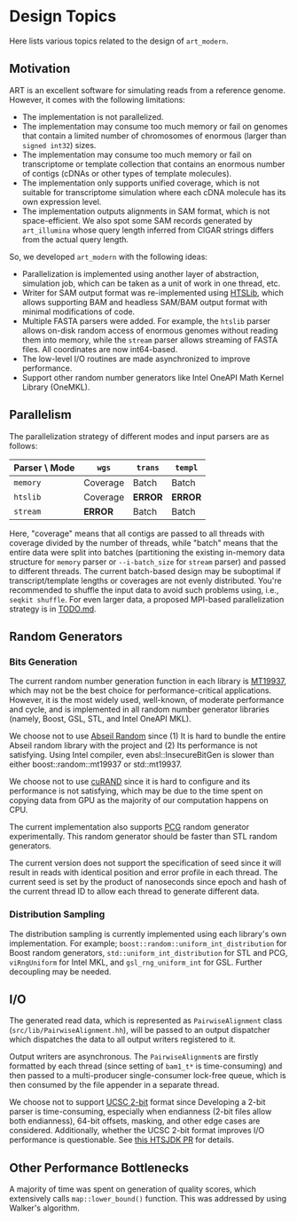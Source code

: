 # Design Topics

Here lists various topics related to the design of `art_modern`.

## Motivation

ART is an excellent software for simulating reads from a reference genome. However, it comes with the following limitations:

- The implementation is not parallelized.
- The implementation may consume too much memory or fail on genomes that contain a limited number of chromosomes of enormous (larger than `signed int32`) sizes.
- The implementation may consume too much memory or fail on transcriptome or template collection that contains an enormous number of contigs (cDNAs or other types of template molecules).
- The implementation only supports unified coverage, which is not suitable for transcriptome simulation where each cDNA molecule has its own expression level.
- The implementation outputs alignments in SAM format, which is not space-efficient. We also spot some SAM records generated by `art_illumina` whose query length inferred from CIGAR strings differs from the actual query length.

So, we developed `art_modern` with the following ideas:

- Parallelization is implemented using another layer of abstraction, simulation job, which can be taken as a unit of work in one thread, etc.
- Writer for SAM output format was re-implemented using [HTSLib](https://www.htslib.org/), which allows supporting BAM and headless SAM/BAM output format with minimal modifications of code.
- Multiple FASTA parsers were added. For example, the `htslib` parser allows on-disk random access of enormous genomes without reading them into memory, while the `stream` parser allows streaming of FASTA files. All coordinates are now int64-based.
- The low-level I/O routines are made asynchronized to improve performance.
- Support other random number generators like Intel OneAPI Math Kernel Library (OneMKL).

## Parallelism

The parallelization strategy of different modes and input parsers are as follows:

| Parser \ Mode | `wgs`     | `trans`   | `templ`   |
|---------------|-----------|-----------|-----------|
| `memory`      | Coverage  | Batch     | Batch     |
| `htslib`      | Coverage  | **ERROR** | **ERROR** |
| `stream`      | **ERROR** | Batch     | Batch     |

Here, "coverage" means that all contigs are passed to all threads with coverage divided by the number of threads, while "batch" means that the entire data were split into batches (partitioning the existing in-memory data structure for `memory` parser or `--i-batch_size` for `stream` parser) and passed to different threads. The current batch-based design may be suboptimal if transcript/template lengths or coverages are not evenly distributed. You're recommended to shuffle the input data to avoid such problems using, i.e., `seqkit shuffle`. For even larger data, a proposed MPI-based parallelization strategy is in [TODO.md](TODO.md).

## Random Generators

### Bits Generation

The current random number generation function in each library is [MT19937](https://doi.org/10.1145/272991.272995), which may not be the best choice for performance-critical applications. However, it is the most widely used, well-known, of moderate performance and cycle, and is implemented in all random number generator libraries (namely, Boost, GSL, STL, and Intel OneAPI MKL).

We choose not to use [Abseil Random](https://abseil.io/docs/cpp/guides/random) since (1) It is hard to bundle the entire Abseil random library with the project and (2) Its performance is not satisfying. Using Intel compiler, even absl::InsecureBitGen is slower than either boost::random::mt19937 or std::mt19937.

We choose not to use [cuRAND](https://docs.nvidia.com/cuda/curand/index.html) since it is hard to configure and its performance is not satisfying, which may be due to the time spent on copying data from GPU as the majority of our computation happens on CPU.

The current implementation also supports [PCG](https://www.pcg-random.org/) random generator experimentally. This random generator should be faster than STL random generators.

The current version does not support the specification of seed since it will result in reads with identical position and error profile in each thread. The current seed is set by the product of nanoseconds since epoch and hash of the current thread ID to allow each thread to generate different data.

### Distribution Sampling

The distribution sampling is currently implemented using each library's own implementation. For example; `boost::random::uniform_int_distribution` for Boost random generators, `std::uniform_int_distribution` for STL and PCG, `viRngUniform` for Intel MKL, and `gsl_rng_uniform_int` for GSL. Further decoupling may be needed.

## I/O

The generated read data, which is represented as `PairwiseAlignment` class (`src/lib/PairwiseAlignment.hh`), will be passed to an output dispatcher which dispatches the data to all output writers registered to it.

Output writers are asynchronous. The `PairwiseAlignment`s are firstly formatted by each thread (since setting of `bam1_t*` is time-consuming) and then passed to a multi-producer single-consumer lock-free queue, which is then consumed by the file appender in a separate thread.

We choose not to support [UCSC 2-bit](http://genome.ucsc.edu/FAQ/FAQformat.html#format7) format since Developing a 2-bit parser is time-consuming, especially when endianness (2-bit files allow both endianness), 64-bit offsets, masking, and other edge cases are considered. Additionally, whether the UCSC 2-bit format improves I/O performance is questionable. See [this HTSJDK PR](https://github.com/samtools/htsjdk/pull/1417) for details.

## Other Performance Bottlenecks

A majority of time was spent on generation of quality scores, which extensively calls `map::lower_bound()` function. This was addressed by using Walker's algorithm.
